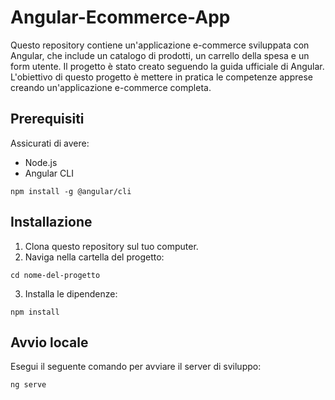 # Angular-Ecommerce-App
Questo repository contiene un'applicazione e-commerce sviluppata con Angular, che include un catalogo di prodotti, un carrello della spesa e un form utente. 
Il progetto è stato creato seguendo la guida ufficiale di Angular.
L'obiettivo di questo progetto è mettere in pratica le competenze apprese creando un'applicazione e-commerce completa.
## Prerequisiti

Assicurati di avere:

- Node.js
- Angular CLI
  
```
npm install -g @angular/cli
```

## Installazione
1. Clona questo repository sul tuo computer.
2. Naviga nella cartella del progetto:
```
cd nome-del-progetto
```
3. Installa le dipendenze:
```
npm install
```
## Avvio locale
Esegui il seguente comando per avviare il server di sviluppo:
```
ng serve
```
